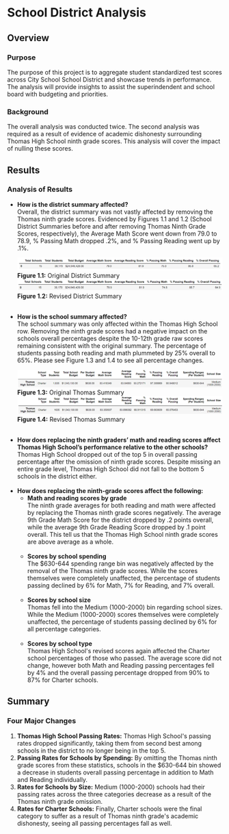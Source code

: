 <h1>School District Analysis</h1>

<h2>Overview</h2>

<h3>Purpose</h3>

<p>
The purpose of this project is to aggregate student standardized test scores across City School School District and showcase trends in performance.  The analysis will provide insights to assist the superindendent and school board with budgeting and priorities.
</p>

<h3>Background</h3>
<p>
The overall analysis was conducted twice.  The second analysis was required as a result of evidence of academic dishonesty surrounding Thomas High School ninth grade scores.  This analysis will cover the impact of nulling these scores.
</p>

<h2>Results</h2>

<h3>Analysis of Results</h3>

<ul>
  <li><b>How is the district summary affected?</b></li>
  Overall, the district summary was not vastly affected by removing the Thomas ninth grade scores.  Evidenced by Figures 1.1 and 1.2 (School District Summaries before and after removing Thomas Ninth Grade Scores, respectively), the Average Math Score went down from 79.0 to 78.9, % Passing Math dropped .2%, and % Passing Reading went up by .1%.  
  <p>
  <img src="https://github.com/tc9993/school-district-analysis/blob/main/Resources/original_district_summary.png?raw=true" alt="Original District Summary">
  <b>Figure 1.1:</b> Original District Summary
    
  <img src ="https://github.com/tc9993/school-district-analysis/blob/main/Resources/revised_district_summary.png?raw=true" alt="Revised District Summary">
  <b>Figure 1.2:</b> Revised District Summary
  </p>
  <br>
<li><b>How is the school summary affected?</b></li>
The school summary was only affected within the Thomas High School row.  Removing the ninth grade scores had a negative impact on the schools overall percentages despite the 10-12th grade raw scores remaining consistent with the original summary.  The percentage of students passing both reading and math plummeted by 25% overall to 65%. Please see Figure 1.3 and 1.4 to see all percentage changes.
  <p>
  <img src="https://github.com/tc9993/school-district-analysis/blob/main/Resources/original_school_summary.png?raw=true" alt="Original Thomas Summary">
  <b>Figure 1.3:</b> Original Thomas Summary
    
  <img src ="https://github.com/tc9993/school-district-analysis/blob/main/Resources/revised_school_summary.png?raw=true" alt="Revised Thomas Summary">
  <b>Figure 1.4:</b> Revised Thomas Summary
  </p>
<br>
<li><b>How does replacing the ninth graders’ math and reading scores affect Thomas High School’s performance relative to the other schools?</b></li>
Thomas High School dropped out of the top 5 in overall passing percentage after the omission of ninth grade scores.  Despite missing an entire grade level, Thomas High School did not fall to the bottom 5 schools in the district either.
<br><br>
<li><b>How does replacing the ninth-grade scores affect the following:</b>
  <ul>
  <li><b>Math and reading scores by grade</b></li>
  The ninth grade averages for both reading and math were affected by replacing the Thomas ninth grade scores negatively.  The average 9th Grade Math Score for the district dropped by .2 points overall, while the average 9th Grade Reading Score dropped by .1 point overall.  This tell us that the Thomas High School ninth grade scores are above average as a whole.  
  <br><br>
  <li><b>Scores by school spending</b></li>
  The $630-644 spending range bin was negatively affected by the removal of the Thomas ninth grade scores.  While the scores themselves were completely unaffected, the percentage of students passing declined by 6% for Math, 7% for Reading, and 7% overall.
  <br><br>
  <li><b>Scores by school size</b></li>
  Thomas fell into the Medium (1000-2000) bin regarding school sizes.  While the Medium (1000-2000) scores themselves were completely unaffected, the percentage of students passing declined by 6% for all percentage categories.
  <br><br>
  <li><b>Scores by school type</b></li>
Thomas High School's revised scores again affected the Charter school percentages of those who passed.  The average score did not change, however both Math and Reading passing percentages fell by 4% and the overall passing percentage dropped from 90% to 87% for Charter schools.
  </ul>
  </li>
</ul>

<h2>Summary</h2>

<h3>Four Major Changes</h3>
<ol>
  <li><b>Thomas High School Passing Rates:</b> Thomas High School's passing rates dropped significantly, taking them from second best among schools in the district to no longer being in the top 5.</li>
  <li><b>Passing Rates for Schools by Spending:</b> By omitting the Thomas ninth grade scores from these statistics, schools in the $630-644 bin showed a decrease in students overall passing percentage in addition to Math and Reading individually.</li>
  <li><b>Rates for Schools by Size:</b> Medium (1000-2000) schools had their passing rates across the three categories decrease as a result of the Thomas ninth grade omission.</li>
  <li><b>Rates for Charter Schools:</b> Finally, Charter schools were the final category to suffer as a result of Thomas ninth grade's academic dishonesty, seeing all passing percentages fall as well.</li>
</ol>

